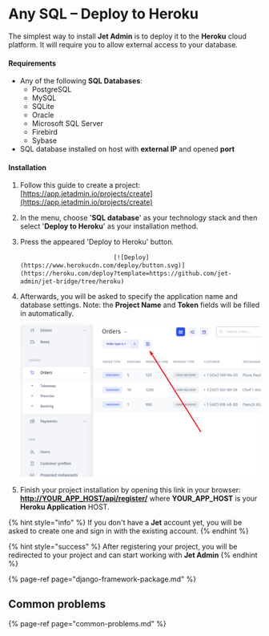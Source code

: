 # Any SQL – Deploy to Heroku

The simplest way to install **Jet Admin** is to deploy it to the **Heroku** cloud platform. It will require you to allow external access to your database.

#### Requirements

* Any of the following **SQL Databases**:
  * PostgreSQL 
  * MySQL 
  * SQLite 
  * Oracle 
  * Microsoft SQL Server 
  * Firebird 
  * Sybase
* SQL database installed on host with **external IP** and opened **port**

#### Installation

1. Follow this guide to create a project: [https://app.jetadmin.io/projects/create](https://app.jetadmin.io/projects/create)
2. In the menu, choose '**SQL database**' as your technology stack and then select '**Deploy to Heroku**' as your installation method.

3. Press the appeared 'Deploy to Heroku' button. 

                                 [![Deploy](https://www.herokucdn.com/deploy/button.svg)](https://heroku.com/deploy?template=https://github.com/jet-admin/jet-bridge/tree/heroku)

4. Afterwards, you will be asked to specify the application name and database settings. Note: the **Project Name** and **Token** fields will be filled in automatically.   


   ![](../../.gitbook/assets/image%20%2835%29.png)



5. Finish your project installation by opening this link in your browser: [**http://YOUR\_APP\_HOST/api/register/**](http://localhost:8888/api/register/) where **YOUR\_APP\_HOST** is your **Heroku Application** HOST.

{% hint style="info" %}
If you don't have a **Jet** account yet, you will be asked to create one and sign in with the existing account.
{% endhint %}

{% hint style="success" %}
After registering your project, you will be redirected to your project and can start working with **Jet Admin**
{% endhint %}

{% page-ref page="django-framework-package.md" %}

## Common problems

{% page-ref page="common-problems.md" %}


